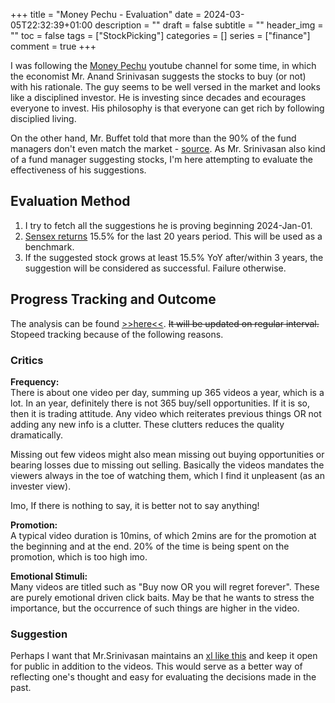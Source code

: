 +++
title = "Money Pechu - Evaluation"
date = 2024-03-05T22:32:39+01:00
description = ""
draft = false
subtitle = ""
header_img = ""
toc = false
tags = ["StockPicking"]
categories = []
series = ["finance"]
comment = true
+++

I was following the [Money Pechu](https://www.youtube.com/@MoneyPechu) youtube channel for some time, in which the economist Mr. Anand Srinivasan suggests the stocks to buy (or not) with his rationale.
The guy seems to be well versed in the market and looks like a disciplined investor. 
He is investing since decades and ecourages everyone to invest. 
His philosophy is that everyone can get rich by following disciplied living.

On the other hand, Mr. Buffet told that more than the 90% of the fund managers don't even match the market - [source](https://www.justetf.com/en/news/passive-investing/the-proof-that-active-managers-cannot-beat-the-market.html). 
As Mr. Srinivasan also kind of a fund manager suggesting stocks, I'm here attempting to evaluate the effectiveness of his suggestions.

## Evaluation Method
1. I try to fetch all the suggestions he is proving beginning 2024-Jan-01.
1. [Sensex returns](https://www.moneycontrol.com/news/business/markets/waiting-for-sensex-to-climb-peak-100000-sensex-tri-has-scaled-it-by-now-11016971.html) 15.5% for the last 20 years period. This will be used as a benchmark.
1. If the suggested stock grows at least 15.5% YoY after/within 3 years, the suggestion will be considered as successful. Failure otherwise.

## Progress Tracking and Outcome
The analysis can be found [>>here<<](https://docs.google.com/spreadsheets/d/1jQtehTzcSdOa0IfrXwWwOPZrzj7ZpHnpa00dIILTEVM/edit?usp=drive_link). 
~~It will be updated on regular interval.~~ Stopeed tracking because of the following reasons.

### Critics
**Frequency:**  
There is about one video per day, summing up 365 videos a year, which is a lot.
In an year, definitely there is not 365 buy/sell opportunities. If it is so, then it is trading attitude.
Any video which reiterates previous things OR not adding any new info is a clutter. These clutters reduces the quality dramatically.

Missing out few videos might also mean missing out buying opportunities or bearing losses due to missing out selling.
Basically the videos mandates the viewers always in the toe of watching them, which I find it unpleasent (as an invester view).

Imo, If there is nothing to say, it is better not to say anything!

**Promotion:**  
A typical video duration is 10mins, of which 2mins are for the promotion at the beginning and at the end.
20% of the time is being spent on the promotion, which is too high imo.

**Emotional Stimuli:**  
Many videos are titled such as "Buy now OR you will regret forever".
These are purely emotional driven click baits. 
May be that he wants to stress the importance, but the occurrence of such things are higher in the video.

### Suggestion
Perhaps I want that Mr.Srinivasan maintains an [xl like this](https://docs.google.com/spreadsheets/d/1jQtehTzcSdOa0IfrXwWwOPZrzj7ZpHnpa00dIILTEVM/edit?usp=drive_link) and keep it open for public in addition to the videos.
This would serve as a better way of reflecting one's thought and easy for evaluating the decisions made in the past.
